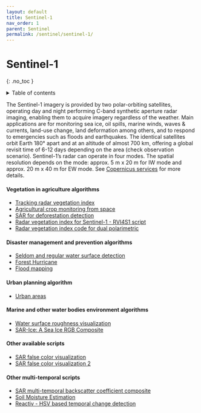 ```yaml
---
layout: default
title: Sentinel-1
nav_order: 1
parent: Sentinel
permalink: /sentinel/sentinel-1/
---
```


# Sentinel-1
{: .no_toc }

<details markdown="block">
  <summary>
    Table of contents
  </summary>
  {: .text-delta }
- TOC
{:toc}
</details>

The Sentinel-1 imagery is provided by two polar-orbiting satellites, operating day and night performing C-band synthetic aperture radar imaging, enabling them to acquire imagery regardless of the weather. Main applications are for monitoring sea ice, oil spills, marine winds, waves & currents, land-use change, land deformation among others, and to respond to emergencies such as floods and earthquakes. The identical satellites orbit Earth 180° apart and at an altitude of almost 700 km, offering a global revisit time of 6-12 days depending on the area (check observation scenario). Sentinel-1’s radar can operate in four modes. The spatial resolution depends on the mode: approx. 5 m x 20 m for IW mode and approx. 20 m x 40 m for EW mode. See [Copernicus services](https://www.esa.int/Our_Activities/Observing_the_Earth/Copernicus/Sentinel-1/) for more details.

#### Vegetation in agriculture algorithms
 - [Tracking radar vegetation index](/sentinel-1/sar_rvi_temporal_analysis)
 - [Agricultural crop monitoring from space](/sentinel-1/crop_monitoring)
 - [SAR for deforestation detection](/sentinel-1/sar_deforestation_detection)
 - [Radar vegetation index for Sentinel-1 - RVI4S1 script](/sentinel-1/radar_vegetation_index)
 - [Radar vegetation index code for dual polarimetric](/sentinel-1/radar_vegetation_index_code_dual_polarimetric)

#### Disaster management and prevention algorithms
 - [Seldom and regular water surface detection](/sentinel-1/seldom_and_regular_water_surface_detection)
 - [Forest Hurricane](/sentinel-1/forest_hurricane)
 - [Flood mapping](/sentinel-1/flood_mapping)

#### Urban planning algorithm
 - [Urban areas](/sentinel-1/urban_areas)

#### Marine and other water bodies environment algorithms
 - [Water surface roughness visualization](/sentinel-1/water_surface_roughness_visualization)
 - [SAR-Ice: A Sea Ice RGB Composite](/sentinel-1/sar-ice)

#### Other available scripts
 - [SAR false color visualization](/sentinel-1/sar_false_color_visualization)
 - [SAR false color visualization 2](/sentinel-1/sar_false_color_visualization-2)

#### Other multi-temporal scripts
  - [SAR multi-temporal backscatter coefficient composite](/sentinel-1/sar_multi-temporal_backscatter_coefficient_composite)
  - [Soil Moisture Estimation](/sentinel-1/soil_moisture_estimation)
  - [Reactiv - HSV based temporal change detection](/sentinel-1/reactiv)
